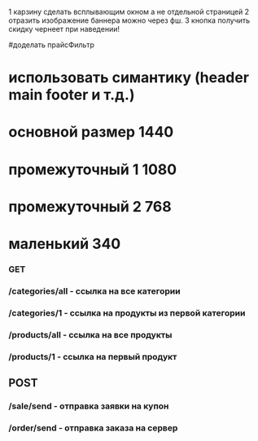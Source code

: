 1 карзину сделать всплывающим окном а не отдельной страницей
2 отразить изображение баннера можно через фш.
3 кнопка получить скидку чернеет при наведении!

#доделать прайсФильтр

# использовать симантику (header main footer и т.д.)
# основной размер 1440
# промежуточный 1 1080
# промежуточный 2 768
# маленький 340

### GET
### /categories/all - ссылка на все категории
### /categories/1   - ссылка на продукты из первой категории
### /products/all   - ссылка на все продукты
### /products/1     - ссылка на первый продукт

## POST
### /sale/send      - отправка заявки на купон
### /order/send     - отправка заказа на сервер